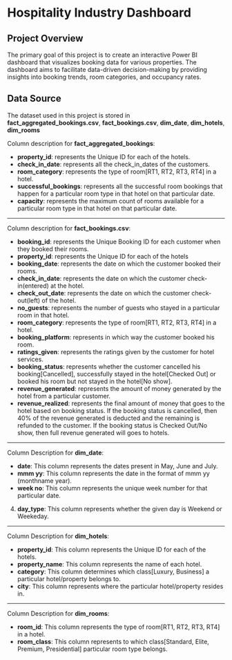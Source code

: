 # Hospitality Industry Dashboard

## Project Overview
The primary goal of this project is to create an interactive Power BI dashboard that visualizes booking data for various properties. The dashboard aims to facilitate data-driven decision-making by providing insights into booking trends, room categories, and occupancy rates.

## Data Source
The dataset used in this project is stored in **fact_aggregated_bookings.csv**, **fact_bookings.csv**, **dim_date**, **dim_hotels**, **dim_rooms**

Column description for **fact_aggregated_bookings**:
- **property_id**: represents the Unique ID for each of the hotels.
- **check_in_date**: represents all the check_in_dates of the customers.
- **room_category**: represents the type of room[RT1, RT2, RT3, RT4] in a hotel.
- **successful_bookings**: represents all the successful room bookings that happen for a particular room type in that hotel on that particular date.
- **capacity**: represents the maximum count of rooms available for a particular room type in that hotel on that particular date.
***
Column description for **fact_bookings.csv**:
- **booking_id**: represents the Unique Booking ID for each customer when they booked their rooms.
- **property_id**: represents the Unique ID for each of the hotels
- **booking_date**: represents the date on which the customer booked their rooms.
- **check_in_date**: represents the date on which the customer check-in(entered) at the hotel.
- **check_out_date**: represents the date on which the customer check-out(left) of the hotel.
- **no_guests**:  represents the number of guests who stayed in a particular room in that hotel.
- **room_category**: represents the type of room[RT1, RT2, RT3, RT4] in a hotel.
- **booking_platform**: represents in which way the customer booked his room.
- **ratings_given**: represents the ratings given by the customer for hotel services.
- **booking_status**: represents whether the customer cancelled his booking[Cancelled], successfully stayed in the hotel[Checked Out] or booked his room but not stayed in the hotel[No show].
- **revenue_generated**: represents the amount of money generated by the hotel from a particular customer.
- **revenue_realized**: represents the final amount of money that goes to the hotel based on booking status. If the booking status is cancelled, then 40% of the revenue generated is deducted and the remaining is refunded to the customer. If the booking status is Checked Out/No show, then full revenue generated will goes to hotels.
***
Column Description for **dim_date**:
- **date**: This column represents the dates present in May, June and July.
- **mmm yy**: This column represents the date in the format of mmm yy (monthname year).
- **week no**: This column represents the unique week number for that particular date.
4. **day_type**: This column represents whether the given day is Weekend or Weekeday.
***
Column Description for **dim_hotels**:
- **property_id**: This column represents the Unique ID for each of the hotels.
- **property_name**: This column represents the name of each hotel.
- **category**: This column determines which class[Luxury, Business] a particular hotel/property belongs to. 
- **city**: This column represents where the particular hotel/property resides in.
***
Column Description for **dim_rooms**:
- **room_id**: This column represents the type of room[RT1, RT2, RT3, RT4] in a hotel.
- **room_class**: This column represents to which class[Standard, Elite, Premium, Presidential] particular room type belongs.
